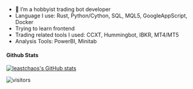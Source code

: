- 🌱 I’m a hobbyist trading bot developer
- Language I use: Rust, Python/Cython, SQL, MQL5, GoogleAppScript, Docker
- Trying to learn frontend
- Trading related tools I used: CCXT, Hummingbot, IBKR, MT4/MT5
- Analysis Tools: PowerBI, Minitab

#### Github Stats

[![leastchaos's GitHub stats](https://github-readme-stats.vercel.app/api?username=leastchaos&count_private=true&show_icons=true&theme=dark)](https://github.com/anuraghazra/github-readme-stats)

![visitors](https://visitor-badge.glitch.me/badge?page_id=leastchaos&left_color=green&right_color=red)
<!---
leastchaos/leastchaos is a ✨ special ✨ repository because its `README.md` (this file) appears on your GitHub profile.
You can click the Preview link to take a look at your changes.
--->
